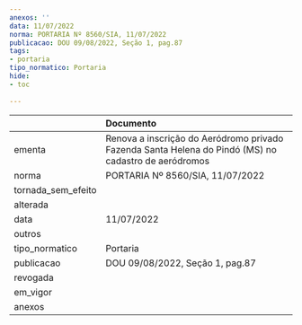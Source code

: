 ```yaml
---
anexos: ''
data: 11/07/2022
norma: PORTARIA Nº 8560/SIA, 11/07/2022
publicacao: DOU 09/08/2022, Seção 1, pag.87
tags:
- portaria
tipo_normatico: Portaria
hide: 
- toc 
 
---
```


|                    | Documento                                                                                            |
|:-------------------|:-----------------------------------------------------------------------------------------------------|
| ementa             | Renova a inscrição do Aeródromo privado Fazenda Santa Helena do Pindó (MS) no cadastro de aeródromos |
| norma              | PORTARIA Nº 8560/SIA, 11/07/2022                                                                     |
| tornada_sem_efeito |                                                                                                      |
| alterada           |                                                                                                      |
| data               | 11/07/2022                                                                                           |
| outros             |                                                                                                      |
| tipo_normatico     | Portaria                                                                                             |
| publicacao         | DOU 09/08/2022, Seção 1, pag.87                                                                      |
| revogada           |                                                                                                      |
| em_vigor           |                                                                                                      |
| anexos             |                                                                                                      |